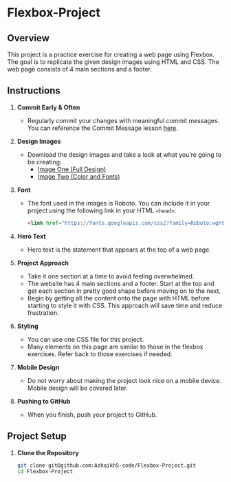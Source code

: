 # Flexbox-Project

## Overview

This project is a practice exercise for creating a web page using Flexbox. The goal is to replicate the given design images using HTML and CSS. The web page consists of 4 main sections and a footer.

## Instructions

1. **Commit Early & Often**
   - Regularly commit your changes with meaningful commit messages. You can reference the Commit Message lesson [here](https://www.theodinproject.com/courses/web-development-101/lessons/commit-messages).

2. **Design Images**
   - Download the design images and take a look at what you’re going to be creating:
     - [Image One (Full Design)](path/to/Image-One.png)
     - [Image Two (Color and Fonts)](path/to/Image-Two.png)

3. **Font**
   - The font used in the images is Roboto. You can include it in your project using the following link in your HTML `<head>`:
     ```html
     <link href="https://fonts.googleapis.com/css2?family=Roboto:wght@400;700&display=swap" rel="stylesheet">
     ```

4. **Hero Text**
   - Hero text is the statement that appears at the top of a web page.

5. **Project Approach**
   - Take it one section at a time to avoid feeling overwhelmed.
   - The website has 4 main sections and a footer. Start at the top and get each section in pretty good shape before moving on to the next.
   - Begin by getting all the content onto the page with HTML before starting to style it with CSS. This approach will save time and reduce frustration.

6. **Styling**
   - You can use one CSS file for this project.
   - Many elements on this page are similar to those in the flexbox exercises. Refer back to those exercises if needed.

7. **Mobile Design**
   - Do not worry about making the project look nice on a mobile device. Mobile design will be covered later.

8. **Pushing to GitHub**
   - When you finish, push your project to GitHub.

## Project Setup

1. **Clone the Repository**
   ```sh
   git clone git@github.com:Ashaikh5-code/Flexbox-Project.git
   cd Flexbox-Project
